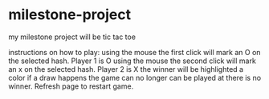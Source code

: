 # milestone-project
my milestone project will be tic tac toe

instructions on how to play:
using the mouse the first click will mark an O on the selected hash. Player 1 is O
using the mouse the second click will mark an x on the selected hash. Player 2 is X
the winner will be highlighted a color
if a draw happens the game can no longer can be played at there is no winner. Refresh page to restart game.